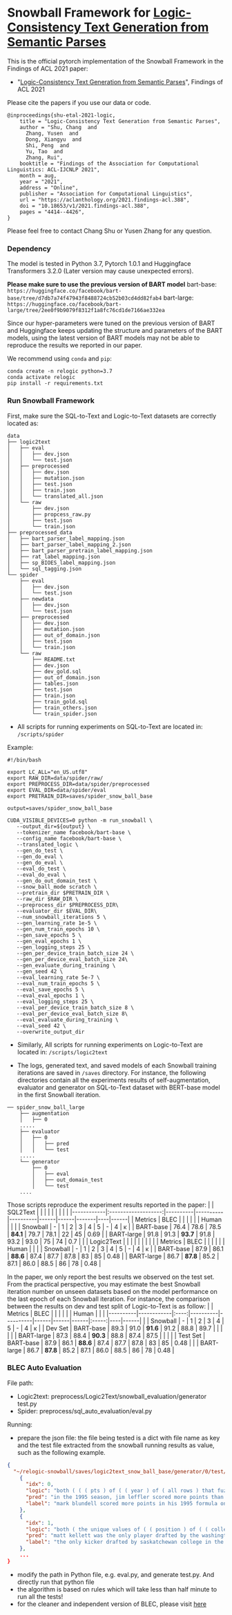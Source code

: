 # Snowball Framework for [Logic-Consistency Text Generation from Semantic Parses](https://aclanthology.org/2021.findings-acl.388/)

This is the official pytorch implementation of the Snowball Framework in the Findings of ACL 2021 paper:
- "[Logic-Consistency Text Generation from Semantic Parses](https://aclanthology.org/2021.findings-acl.388/)", Findings of ACL 2021

Please cite the papers if you use our data or code.
```
@inproceedings{shu-etal-2021-logic,
    title = "Logic-Consistency Text Generation from Semantic Parses",
    author = "Shu, Chang  and
      Zhang, Yusen  and
      Dong, Xiangyu  and
      Shi, Peng  and
      Yu, Tao  and
      Zhang, Rui",
    booktitle = "Findings of the Association for Computational Linguistics: ACL-IJCNLP 2021",
    month = aug,
    year = "2021",
    address = "Online",
    publisher = "Association for Computational Linguistics",
    url = "https://aclanthology.org/2021.findings-acl.388",
    doi = "10.18653/v1/2021.findings-acl.388",
    pages = "4414--4426",
}

```

Please feel free to contact Chang Shu or Yusen Zhang for any question.

### Dependency

The model is tested in Python 3.7, Pytorch 1.0.1 and Huggingface Transformers 3.2.0 (Later version may cause unexpected errors). 

**Please make sure to use the previous version of BART model**
bart-base: `https://huggingface.co/facebook/bart-base/tree/d7db7a74f47943f8488724cb52b03cd4dd82fab4`
bart-large: `https://huggingface.co/facebook/bart-large/tree/2ee0f9b9079f8312f1a8fc76cd1de7166ae332ea`

Since our hyper-parameters were tuned on the previous version of BART and Huggingface keeps updating the structure and parameters of the BART models, using the latest version of BART models may not be able to reproduce the results we reported in our paper.


We recommend using `conda` and `pip`:

```
conda create -n relogic python=3.7
conda activate relogic
pip install -r requirements.txt
```

### Run Snowball Framework
First, make sure the SQL-to-Text and Logic-to-Text datasets are correctly located as:

```
data
├── logic2text
│   ├── eval
│   │   ├── dev.json
│   │   └── test.json
│   ├── preprocessed
│   │   ├── dev.json
│   │   ├── mutation.json
│   │   ├── test.json
│   │   ├── train.json
│   │   └── translated_all.json
│   └── raw
│       ├── dev.json
│       ├── propcess_raw.py
│       ├── test.json
│       └── train.json
├── preprocessed_data
│   ├── bart_parser_label_mapping.json
│   ├── bart_parser_label_mapping_2.json
│   ├── bart_parser_pretrain_label_mapping.json
│   ├── rat_label_mapping.json
│   ├── sp_BIOES_label_mapping.json
│   └── sql_tagging.json
└── spider
    ├── eval
    │   ├── dev.json
    │   └── test.json
    ├── newdata
    │   ├── dev.json
    │   └── test.json
    ├── preprocessed
    │   ├── dev.json
    │   ├── mutation.json
    │   ├── out_of_domain.json
    │   ├── test.json
    │   └── train.json
    └── raw
        ├── README.txt
        ├── dev.json
        ├── dev_gold.sql
        ├── out_of_domain.json
        ├── tables.json
        ├── test.json
        ├── train.json
        ├── train_gold.sql
        ├── train_others.json
        └── train_spider.json
```

- All scripts for running experiments on SQL-to-Text are located in: `/scripts/spider`

Example:
```
#!/bin/bash

export LC_ALL="en_US.utf8"
export RAW_DIR=data/spider/raw/
export PREPROCESS_DIR=data/spider/preprocessed
export EVAL_DIR=data/spider/eval
export PRETRAIN_DIR=saves/spider_snow_ball_base

output=saves/spider_snow_ball_base

CUDA_VISIBLE_DEVICES=0 python -m run_snowball \
   --output_dir=${output} \
   --tokenizer_name facebook/bart-base \
   --config_name facebook/bart-base \
   --translated_logic \
   --gen_do_test \
   --gen_do_eval \
   --gen_do_eval \
   --eval_do_test \
   --eval_do_eval \
   --gen_do_out_domain_test \
   --snow_ball_mode scratch \
   --pretrain_dir $PRETRAIN_DIR \
   --raw_dir $RAW_DIR \
   --preprocess_dir $PREPROCESS_DIR\
   --evaluator_dir $EVAL_DIR\
   --num_snowball_iterations 5 \
   --gen_learning_rate 1e-5 \
   --gen_num_train_epochs 10 \
   --gen_save_epochs 5 \
   --gen_eval_epochs 1 \
   --gen_logging_steps 25 \
   --gen_per_device_train_batch_size 24 \
   --gen_per_device_eval_batch_size 24\
   --gen_evaluate_during_training \
   --gen_seed 42 \
   --eval_learning_rate 5e-7 \
   --eval_num_train_epochs 5 \
   --eval_save_epochs 5 \
   --eval_eval_epochs 1 \
   --eval_logging_steps 25 \
   --eval_per_device_train_batch_size 8 \
   --eval_per_device_eval_batch_size 8\
   --eval_evaluate_during_training \
   --eval_seed 42 \
   --overwrite_output_dir
```
- Similarly, All scripts for running experiments on Logic-to-Text are located in: `/scripts/logic2text`

- The logs, generated text, and saved models of each Snowball training iterations are saved in `/saves` directory. For instance, the following directories contain all the experiments results of self-augmentation, evaluator and generator on SQL-to-Text dataset with BERT-base model in the first Snowball iteration.

```
── spider_snow_ball_large
    ├── augmentation
    │   ├── 0
	.....
    ├── evaluator
    │   ├── 0
    │   │   ├── pred
    │   │   └── test
	.....
    └── generator
        ├── 0
        │   ├── eval
        │   ├── out_domain_test
        │   └── test
	....
```

Those scripts reproduce the experiment results reported in the paper:
|            |      SQL2Text       |          |          |          |      |      |       |    |      |
|------------|:-------------------:|----------|----------|----------|------|------|-------|----|------|
| Metrics    |         BLEC        |          |          |          |      |      | Human |    |      |
| Snowball   | -                   | 1        | 2        | 3        | 4    | 5    |   -   | 4  | κ    |
| BART-base  | 76.4                | 78.6     | 78.5     | **84.1** | 79.7 | 78.1 | 22    | 45 | 0.69 |
| BART-large | 91.8                | 91.3     | **93.7** | 91.8     | 93.2 | 93.0 | 75    | 74 | 0.7  |
|            | Logic2Text          |          |          |          |      |      |       |    |      |
| Metrics    |         BLEC        |          |          |          |      |      | Human |    |      |
| Snowball   | -                   | 1        | 2        | 3        | 4    | 5    |   -   | 4  |   κ  |
| BART-base  | 87.9                | 86.1     | **88.6** | 87.4     | 87.7 | 87.8 | 83    | 85 | 0.48 |
| BART-large | 86.7                | **87.8** | 85.2     | 87.1     | 86.0 | 88.5 | 86    | 78 | 0.48 |


In the paper, we only report the best results we observed on the test set. From the practical perspective, you may estimate the best Snowball iteration number on unseen datasets based on the model performance on the last epoch of each Snowball iteration. For instance, the comparison between the results on dev and test split of Logic-to-Text is as follow:
|          | Metrics    | BLEC |          |          |      |      |      | Human |    |      |
|----------|------------|:----:|----------|----------|------|------|------|:-----:|----|------|
|          | Snowball   | -    | 1        | 2        | 3    | 4    | 5    |   -   | 4  |   κ  |
| Dev Set  | BART-base  | 89.3 | 91.0     | **91.6** | 91.2 | 88.8 | 89.7 |       |    |      |
|          | BART-large | 87.3 | 88.4     | **90.3** | 88.8 | 87.4 | 87.5 |       |    |      |
| Test Set | BART-base  | 87.9 | 86.1     | **88.6** | 87.4 | 87.7 | 87.8 | 83    | 85 | 0.48 |
|          | BART-large | 86.7 | **87.8** | 85.2     | 87.1 | 86.0 | 88.5 | 86    | 78 | 0.48 |




### BLEC Auto Evaluation
File path:
- Logic2text: preprocess/Logic2Text/snowball_evaluation/generator test.py
- Spider: preprocess/sql_auto_evaluation/eval.py

Running:
- prepare the json file: the file being tested is a dict with file name as key and the test file extracted from the snowball running results as value, such as the following example.
```json
{
  "~/relogic-snowball/saves/logic2text_snow_ball_base/generator/0/test/epoch_10.json": [
    {
      "idx": 0,
      "logic": "both ( ( ( pts ) of ( ( year ) of ( all rows ) that fuzzy matches ( 1995 ) ) ) is greater than ( ( pts ) of ( ( year ) of ( all rows ) that fuzzy matches ( 1991 ) ) ) ) and ( both ( ( ( pts ) of ( ( year ) of ( all rows ) that fuzzy matches ( 1995 ) ) ) is equal to ( 13 ) ) and ( ( ( pts ) of ( ( year ) of ( all rows ) that fuzzy matches ( 1991 ) ) ) is equal to ( 1 ) ) are true ) are true",
      "pred": "in the 1995 season, jim leffler scored more points than he did in the 1991 season.",
      "label": "mark blundell scored more points in his 1995 formula one race than he did in his 1991 formula one race."
    },
    {
      "idx": 1,
      "logic": "both ( the unique values of ( ( position ) of ( ( college ) of ( all rows ) that fuzzy matches ( saskatchewan ) ) that fuzzy matches ( k ) ) ) and ( ( ( player ) of ( ( position ) of ( ( college ) of ( all rows ) that fuzzy matches ( saskatchewan ) ) that fuzzy matches ( k ) ) ) is the same as ( matt kellett ) ) are true",
      "pred": "matt kellett was the only player drafted by the washington redskins from saskatchewan college.",
      "label": "the only kicker drafted by saskatchewan college in the 1998 cfl draft was matt kellett."
    },
    ...
}
```
- modify the path in Python file, e.g. eval.py, and generate test.py. And directly run that python file
- the algorithm is based on rules which will take less than half minute to run all the tests!
- for the cleaner and independent version of BLEC, please visit [here](https://github.com/chatc/BLEC)


